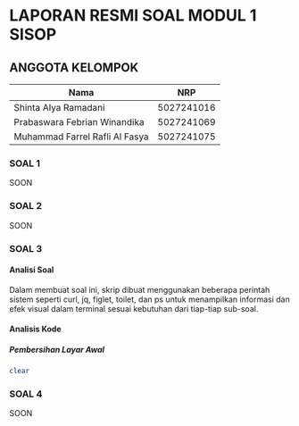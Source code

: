 # LAPORAN RESMI SOAL MODUL 1 SISOP

## ANGGOTA KELOMPOK
| Nama                           | NRP        |
| -------------------------------| ---------- |
| Shinta Alya Ramadani           | 5027241016 |
| Prabaswara Febrian Winandika   | 5027241069 |
| Muhammad Farrel Rafli Al Fasya | 5027241075 |
### SOAL 1
SOON
### SOAL 2
SOON
### SOAL 3
#### Analisi Soal
Dalam membuat soal ini, skrip dibuat menggunakan beberapa perintah sistem seperti curl, jq, figlet, toilet, dan ps untuk menampilkan informasi dan efek visual dalam terminal sesuai kebutuhan dari tiap-tiap sub-soal.
#### Analisis Kode
##### Pembersihan Layar Awal
```sh
clear
```
### SOAL 4
SOON
